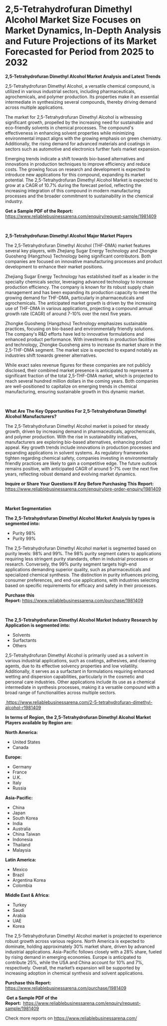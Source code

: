 <p><h1>2,5-Tetrahydrofuran Dimethyl Alcohol Market Size Focuses on Market Dynamics, In-Depth Analysis and Future Projections of its Market Forecasted for Period from 2025 to 2032</h1></p><p><strong>2,5-Tetrahydrofuran Dimethyl Alcohol Market Analysis and Latest Trends</strong></p>
<p><p>2,5-Tetrahydrofuran Dimethyl Alcohol, a versatile chemical compound, is utilized in various industrial sectors, including pharmaceuticals, agrochemicals, and polymer production. Its properties make it an essential intermediate in synthesizing several compounds, thereby driving demand across multiple applications.</p><p>The market for 2,5-Tetrahydrofuran Dimethyl Alcohol is witnessing significant growth, propelled by the increasing need for sustainable and eco-friendly solvents in chemical processes. The compound's effectiveness in enhancing solvent properties while minimizing environmental impact aligns with the growing emphasis on green chemistry. Additionally, the rising demand for advanced materials and coatings in sectors such as automotive and electronics further fuels market expansion.</p><p>Emerging trends indicate a shift towards bio-based alternatives and innovations in production techniques to improve efficiency and reduce costs. The growing focus on research and development is expected to introduce new applications for this compound, expanding its market potential. The 2,5-Tetrahydrofuran Dimethyl Alcohol Market is expected to grow at a CAGR of 10.7% during the forecast period, reflecting the increasing integration of this compound in modern manufacturing processes and the broader commitment to sustainability in the chemical industry.</p></p>
<p><strong>Get a Sample PDF of the Report:&nbsp;</strong> <a href="https://www.reliablebusinessarena.com/enquiry/request-sample/1981409?utm_campaign=2112&utm_medium=2&utm_source=Github&utm_content=ia&utm_term=28032025&utm_id=25-tetrahydrofuran-dimethyl-alcohol">https://www.reliablebusinessarena.com/enquiry/request-sample/1981409</a></p>
<p>&nbsp;</p>
<p><strong>2,5-Tetrahydrofuran Dimethyl Alcohol Major Market Players</strong></p>
<p><p>The 2,5-Tetrahydrofuran Dimethyl Alcohol (THF-DMA) market features several key players, with Zhejiang Sugar Energy Technology and Zhongke Guosheng (Hangzhou) Technology being significant contributors. Both companies are focused on innovative manufacturing processes and product development to enhance their market positions.</p><p>Zhejiang Sugar Energy Technology has established itself as a leader in the specialty chemicals sector, leveraging advanced technology to increase production efficiency. The company is known for its robust supply chain management and has been expanding its production capacity to meet the growing demand for THF-DMA, particularly in pharmaceuticals and agrochemicals. The anticipated market growth is driven by the increasing use of THF-DMA in various applications, projecting a compound annual growth rate (CAGR) of around 7-10% over the next five years.</p><p>Zhongke Guosheng (Hangzhou) Technology emphasizes sustainable practices, focusing on bio-based and environmentally friendly solutions. The company's R&D efforts have led to innovative formulations and enhanced product performance. With investments in production facilities and technology, Zhongke Guosheng aims to increase its market share in the 2,5-THF-DMA segment. The market size is expected to expand notably as industries shift towards greener alternatives.</p><p>While exact sales revenue figures for these companies are not publicly disclosed, their combined market presence is anticipated to represent a significant fraction of the total 2,5-THF-DMA market, which is projected to reach several hundred million dollars in the coming years. Both companies are well-positioned to capitalize on emerging trends in chemical manufacturing, ensuring sustainable growth in this dynamic market.</p></p>
<p>&nbsp;</p>
<p><strong>What Are The Key Opportunities For 2,5-Tetrahydrofuran Dimethyl Alcohol Manufacturers?</strong></p>
<p><p>The 2,5-Tetrahydrofuran Dimethyl Alcohol market is poised for steady growth, driven by increasing demand in pharmaceuticals, agrochemicals, and polymer production. With the rise in sustainability initiatives, manufacturers are exploring bio-based alternatives, enhancing product appeal. Key growth trends include innovations in production processes and expanding applications in solvent systems. As regulatory frameworks tighten regarding chemical safety, companies investing in environmentally friendly practices are likely to gain a competitive edge. The future outlook remains positive, with anticipated CAGR of around 5-7% over the next five years, reflecting robust demand and evolving market dynamics.</p></p>
<p><strong>Inquire or Share Your Questions If Any Before Purchasing This Report:</strong> <a href="https://www.reliablebusinessarena.com/enquiry/pre-order-enquiry/1981409?utm_campaign=2112&utm_medium=2&utm_source=Github&utm_content=ia&utm_term=28032025&utm_id=25-tetrahydrofuran-dimethyl-alcohol">https://www.reliablebusinessarena.com/enquiry/pre-order-enquiry/1981409</a></p>
<p>&nbsp;</p>
<p><strong>Market Segmentation</strong></p>
<p><strong>The 2,5-Tetrahydrofuran Dimethyl Alcohol Market Analysis by types is segmented into:</strong></p>
<p><ul><li>Purity 98%</li><li>Purity 99%</li></ul></p>
<p><p>The 2,5-Tetrahydrofuran Dimethyl Alcohol market is segmented based on purity levels: 98% and 99%. The 98% purity segment caters to applications requiring less stringent purity standards, often in industrial processes or research. Conversely, the 99% purity segment targets high-end applications demanding superior quality, such as pharmaceuticals and specialized chemical synthesis. The distinction in purity influences pricing, consumer preferences, and end-use applications, with industries selecting based on specific requirements for efficacy and safety in their processes.</p></p>
<p><strong>Purchase this Report:&nbsp;</strong><a href="https://www.reliablebusinessarena.com/purchase/1981409?utm_campaign=2112&utm_medium=2&utm_source=Github&utm_content=ia&utm_term=28032025&utm_id=25-tetrahydrofuran-dimethyl-alcohol">https://www.reliablebusinessarena.com/purchase/1981409</a></p>
<p>&nbsp;</p>
<p><strong>The 2,5-Tetrahydrofuran Dimethyl Alcohol Market Industry Research by Application is segmented into:</strong></p>
<p><ul><li>Solvents</li><li>Surfactants</li><li>Others</li></ul></p>
<p><p>2,5-Tetrahydrofuran Dimethyl Alcohol is primarily used as a solvent in various industrial applications, such as coatings, adhesives, and cleaning agents, due to its effective solvency properties and low volatility. Additionally, it serves as a surfactant in formulations requiring enhanced wetting and dispersion capabilities, particularly in the cosmetic and personal care industries. Other applications include its use as a chemical intermediate in synthesis processes, making it a versatile compound with a broad range of functionalities across multiple sectors.</p></p>
<p><a href="https://www.reliablebusinessarena.com/2-5-tetrahydrofuran-dimethyl-alcohol-r1981409?utm_campaign=2112&utm_medium=2&utm_source=Github&utm_content=ia&utm_term=28032025&utm_id=25-tetrahydrofuran-dimethyl-alcohol">&nbsp;https://www.reliablebusinessarena.com/2-5-tetrahydrofuran-dimethyl-alcohol-r1981409</a></p>
<p><strong>In terms of Region, the 2,5-Tetrahydrofuran Dimethyl Alcohol Market Players available by Region are:</strong></p>
<p>
    <p> <strong> North America: </strong>
        <ul>
            <li>United States</li>
            <li>Canada</li>
        </ul>
        </p> 
    <p> <strong> Europe: </strong>
        <ul>
            <li>Germany</li>
            <li>France</li>
            <li>U.K.</li>
            <li>Italy</li>
            <li>Russia</li>
        </ul>
        </p> 
    <p> <strong> Asia-Pacific: </strong>
        <ul>
            <li>China</li>
            <li>Japan</li>
            <li>South Korea</li>
            <li>India</li>
            <li>Australia</li>
            <li>China Taiwan</li>
            <li>Indonesia</li>
            <li>Thailand</li>
            <li>Malaysia</li>
        </ul>
        </p> 
    <p> <strong> Latin America: </strong>
        <ul>
            <li>Mexico</li>
            <li>Brazil</li>
            <li>Argentina Korea</li>
            <li>Colombia</li>
        </ul>
        </p> 
    <p> <strong> Middle East & Africa: </strong>
        <ul>
            <li>Turkey</li>
            <li>Saudi</li>
            <li>Arabia</li>
            <li>UAE</li>
            <li>Korea</li>
        </ul>
    </p>
    </p>
<p><p>The 2,5-Tetrahydrofuran Dimethyl Alcohol market is projected to experience robust growth across various regions. North America is expected to dominate, holding approximately 30% market share, driven by advanced industrial applications. Asia-Pacific follows closely with a 28% share, fueled by rising demand in emerging economies. Europe is anticipated to contribute 25%, while the USA and China account for 10% and 7%, respectively. Overall, the market’s expansion will be supported by increasing adoption in chemical synthesis and solvent applications.</p></p>
<p><strong>Purchase this Report: </strong><a href="https://www.reliablebusinessarena.com/purchase/1981409?utm_campaign=2112&utm_medium=2&utm_source=Github&utm_content=ia&utm_term=28032025&utm_id=25-tetrahydrofuran-dimethyl-alcohol">https://www.reliablebusinessarena.com/purchase/1981409</a></p>
<p>&nbsp;<strong>Get a Sample PDF of the Report:&nbsp;&nbsp;</strong><a href="https://www.reliablebusinessarena.com/enquiry/request-sample/1981409?utm_campaign=2112&utm_medium=2&utm_source=Github&utm_content=ia&utm_term=28032025&utm_id=25-tetrahydrofuran-dimethyl-alcohol">https://www.reliablebusinessarena.com/enquiry/request-sample/1981409</a></p>
<p><strong></strong></p>
<p>Check more reports on <a href="https://www.reliablebusinessarena.com/?utm_campaign=2112&utm_medium=2&utm_source=Github&utm_content=ia&utm_term=28032025&utm_id=25-tetrahydrofuran-dimethyl-alcohol">https://www.reliablebusinessarena.com/</a></p>